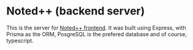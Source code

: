 # Noted++ (backend server)
This is the server for [Noted++ frontend](https://github.com/anthony-fdez/notedpp). It was built using Express, with Prisma as the ORM, PosgreSQL is the prefered database and of course, typescript.
